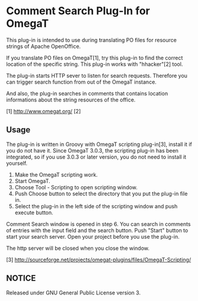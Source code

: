
# Comment Search Plug-In for OmegaT

This plug-in is intended to use during translating PO files for 
resource strings of Apache OpenOffice.

If you translate PO files on OmegaT[1], try this plug-in to find 
the correct location of the specific string.
This plug-in works with "hhacker"[2] tool.

The plug-in starts HTTP sever to listen for search requests. 
Therefore you can trigger search function from out of the 
OmegaT instance.

And also, the plug-in searches in comments that contains 
location informations about the string resources of the office.

[1] http://www.omegat.org/
[2] 

## Usage

The plug-in is written in Groovy with OmegaT scripting plug-in[3], 
install it if you do not have it. Since OmegaT 3.0.3, the scripting 
plug-in has been integrated, so if you use 3.0.3 or later version, 
you do not need to install it yourself.

1. Make the OmegaT scripting work.
2. Start OmegaT.
3. Choose Tool - Scripting to open scripting window.
4. Push Choose button to select the directory that you put the plug-in file in.
5. Select the plug-in in the left side of the scripting window and push execute button.

Comment Search window is opened in step 6. You can search in comments 
of entries with the input field and the search button.
Push "Start" button to start your search server. 
Open your project before you use the plug-in.

The http server will be closed when you close the window.

[3] http://sourceforge.net/projects/omegat-plugins/files/OmegaT-Scripting/


## NOTICE

Released under GNU General Public License version 3.
